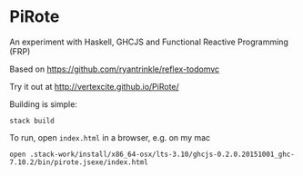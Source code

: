 # PiRote
An experiment with Haskell, GHCJS and Functional Reactive Programming (FRP)

Based on https://github.com/ryantrinkle/reflex-todomvc

Try it out at http://vertexcite.github.io/PiRote/

Building is simple:
```
stack build
```

To run, open `index.html` in a browser, e.g. on my mac
```
open .stack-work/install/x86_64-osx/lts-3.10/ghcjs-0.2.0.20151001_ghc-7.10.2/bin/pirote.jsexe/index.html
```
